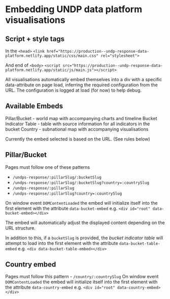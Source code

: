 # Embedding UNDP data platform visualisations

## Script + style tags

In the `<head>`
`<link href="https://production--undp-response-data-platform.netlify.app/static/css/main.css" rel="stylesheet">`

And end of `<body>`
`<script src="https://production--undp-response-data-platform.netlify.app/static/js/main.js"></script>`

All visualisations automatically embed themselves into a div with a specific data-attribute on page load, inferring the required configuration from the URL. The configuration is logged at load (for now) to help debug.

## Available Embeds

Pillar/Bucket - world map with accompanying charts and timeline
Bucket Indicator Table - table with source information for all indicators in the bucket
Country - subnational map with accompanying visualisations

Currently the embed selected is based on the URL. (See rules below)

## Pillar/Bucket

Pages must follow one of these patterns

-   `/undps-response/:pillarSlug/:bucketSlug`
-   `/undps-response/:pillarSlug/:bucketSlug?country=:countrySlug`
-   `/undps-response/:pillarSlug`
-   `/undps-response/:pillarSlug?country=:countrySlug`

On window event `DOMContentLoaded` the embed will initialize itself into the first element with the attribute `data-bucket-embed` e.g. `<div id="root" data-bucket-embed></div>`

The embed will automatically adjust the displayed content depending on the URL structure.

In addition to this, if a `bucketSlug` is provided, the _bucket indicator table_ will attempt to load into the first element with the attribute `data-bucket-table-embed` e.g. `<div data-bucket-table-embed></div>`

## Country embed

Pages must follow this pattern - `/country/:countrySlug`
On window event `DOMContentLoaded` the embed will initialize itself into the first element with the attribute `data-country-embed` e.g. `<div id="root" data-country-embed></div>`
